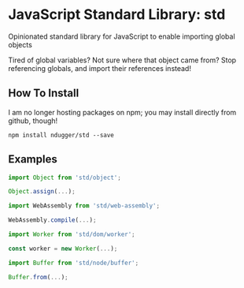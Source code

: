 # JavaScript Standard Library: std
Opinionated standard library for JavaScript to enable importing global objects

Tired of global variables? Not sure where that object came from? Stop referencing globals, and import their references instead!

## How To Install
I am no longer hosting packages on npm; you may install directly from github, though!
```
npm install ndugger/std --save
```

## Examples
```javascript
import Object from 'std/object';

Object.assign(...);
```

```javascript
import WebAssembly from 'std/web-assembly';

WebAssembly.compile(...);
```

```javascript
import Worker from 'std/dom/worker';

const worker = new Worker(...);
```

```javascript
import Buffer from 'std/node/buffer';

Buffer.from(...);
```
